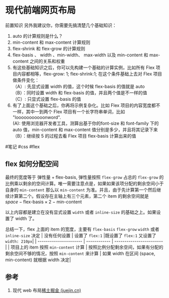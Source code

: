 # 现代前端网页布局
前置知识
另外我建议你，你需要先搞清楚几个基础知识：  
1. auto 的计算规则是什么？  
2. min-content 和 max-content 计算规则  
3. flex-shrink 和 flex-grow 的计算规则  
4. flex-basis 、 width 、min-width、 max-width 以及 min-content 和 max-content 之间的关系和权重  
5. 有这些基础知识之后，你可以先构建一个基础的计算实例，比如所有 Flex 项目内容都相等，flex-grow: 1; flex-shrink:1; 在这个条件基础上去对 Flex 项目做条件变化：  
（A）: 先显式设置 width 的值，这个时候 flex-basis 的值就是 auto  
（B）：同时设置 width 和 flex-basis 的值，并且两个值是不一样的值  
（C）: 只显式设置 flex-basis 的值  
6. 有了上面这个基础之后，你再将示例复杂化。比如 Flex 项目的内容宽度都不一样，其中一到两个 Flex 项目有一个长字符串单词，比如 "looooooooooonword".  
(A): 使用浏览器开发者工具，测算出基于你的font-size 和 font-family 下的 auto 值，min-content 和 max-content 值分别是多少，并且将其记录下来  
（B）：继续按 5 的过程去看 Flex 项目 flex-basis 计算出来的值

#笔记 #css #flex

## flex 如何分配空间
最终的宽度等于 $\text{弹性量}+\text{flex-basis}$, 弹性量按照 `flex-grow` 占总的 ` flex-grow ` 的比例乘以剩余的空间计算。唯一需要注意点是，如果如果该项分配的剩余空间小于自身的 ` min-content ` 那么以 ` min-content ` 为准。并且，由于先计算第一个然后继续计算第二个。假设存在主轴上有三个元素，第二个 item 的剩余空间就是 $space - \text{flex-basis} \times 2 - \text{min-content}$

以上内容都是建立在没有显式设置 `width` 或者 `inline-size` 的基础之上。如果设置了 width
了。

总结一下，flex 上面的 item 的宽度，主要有 `flex-basis` `flex-grow` `width` 或者 `inline-size` 决定
| 没有任何设置         | 设置了 `flex:1` |既设置了 `flex:1` 又设置了 `width: 210px`|
| ---------------------- | ------------ | ------------------------ |
| 项目上的 item 按照 `min-content` 计算 | 按照比例分配剩余空间，如果有分配的剩余空间不够的情况，按照 `min-content` 来计算 | 如果 width 在区间 $(\text{space},\text{min-content})$ 就根据 width 决定|

## 参考
1. 现代 web 布局[稀土掘金 (juejin.cn)](https://juejin.cn/book/7161370789680250917)